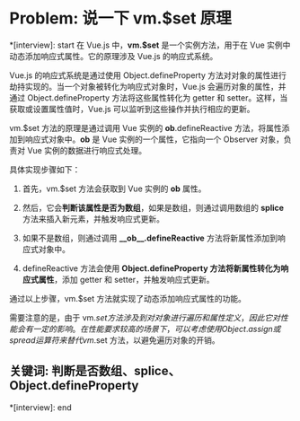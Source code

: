 # Problem: 说一下 vm.$set 原理

*[interview]: start
在 Vue.js 中，**vm.$set** 是一个实例方法，用于在 Vue 实例中动态添加响应式属性。它的原理涉及 Vue.js 的响应式系统。

Vue.js 的响应式系统是通过使用 Object.defineProperty 方法对对象的属性进行劫持实现的。当一个对象被转化为响应式对象时，Vue.js 会遍历对象的属性，并通过 Object.defineProperty 方法将这些属性转化为 getter 和 setter。这样，当获取或设置属性值时，Vue.js 可以监听到这些操作并执行相应的更新。

vm.$set 方法的原理是通过调用 Vue 实例的 __ob__.defineReactive 方法，将属性添加到响应式对象中。__ob__ 是 Vue 实例的一个属性，它指向一个 Observer 对象，负责对 Vue 实例的数据进行响应式处理。

具体实现步骤如下：

1. 首先，vm.$set 方法会获取到 Vue 实例的 __ob__ 属性。

2. 然后，它会**判断该属性是否为数组**，如果是数组，则通过调用数组的 **splice** 方法来插入新元素，并触发响应式更新。

3. 如果不是数组，则通过调用 **\_\_ob__.defineReactive** 方法将新属性添加到响应式对象中。

4. defineReactive 方法会使用 **Object.defineProperty 方法将新属性转化为响应式属性**，添加 getter 和 setter，并触发响应式更新。

通过以上步骤，vm.$set 方法就实现了动态添加响应式属性的功能。

需要注意的是，由于 vm.$set 方法涉及到对对象进行遍历和属性定义，因此它对性能会有一定的影响。在性能要求较高的场景下，可以考虑使用 Object.assign 或 spread 运算符来替代 vm.$set 方法，以避免遍历对象的开销。

## 关键词: 判断是否数组、splice、Object.defineProperty
*[interview]: end

